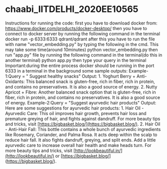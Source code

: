 # chaabi_IITDELHI_2020EE10565
Instructions for running the code:
first you have to download docker from:
https://www.docker.com/products/docker-desktop/
then you have to connect to docker server by running the following command in the terminal
docker run -p 6333:6333 qdrant/qdrant
after this you have to run the file with name "vector_embedding.py" by typing the following in the cmd. This may take some time(around 10minutes)
python vector_embedding.py 
then run "app.py" file by running the following command in the terminal(do this in another terminal)
python app.py
then type your query in the terminal
Important:during the entire process docker should be running in the port 6333 in a terminal in the background
some sample outputs:
Example-1:Query = " Suggest healthy snacks"
          Output:
          1. Yoghurt Berry + Anti-Oxidants: This balanced snack is gluten-free, rich in fiber, rich in protein, and contains no preservatives. It is also a good source of energy.
          2. Nutty Apricot + Fibre: Another balanced snack option that is gluten-free, rich in fiber, rich in protein, and contains no preservatives. It is also a good source of energy.
Example-2:Query = "Suggest ayurvedic hair products" 
          Output:
          Here are some suggestions for ayurvedic hair products:
          1. Hair Oil - Ayurvedic Care: This oil improves hair growth, prevents hair loss and premature greying of hair, and fights against dandruff. For more beauty tips and tricks, visit [https://bigbasket.blog/](https://bigbasket.blog/).
          2. Hair Oil - Anti-Hair Fall: This bottle contains a whole bunch of ayurvedic ingredients like Rosemary, Coriander, and Palma Rosa. It acts deep within the scalp to reduce hair fall. It also fights dandruff, greying, and split              ends. Add a little ayurvedic care to increase overall hair health and make heads turn. For more beauty tips and tricks, visit [http://lookbeautiful.in/](http://lookbeautiful.in/) or [https://bigbasket.blog/]          
          (https://bigbasket.blog/).

          
